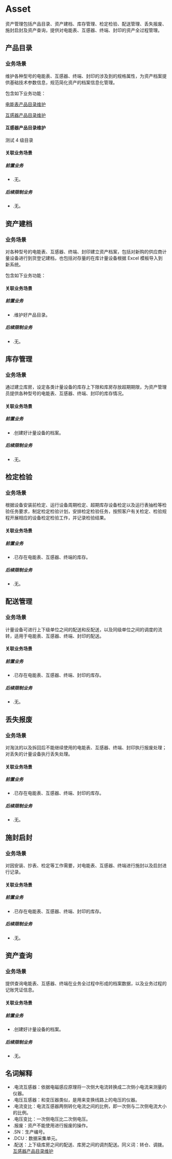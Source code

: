 # Asset

资产管理包括产品目录、资产建档、库存管理、检定检验、配送管理、丢失报废、施封启封及资产查询，提供对电能表、互感器、终端、封印的资产全过程管理。

## 产品目录

### 业务场景

维护各种型号的电能表、互感器、终端、封印的涉及到的规格属性，为资产档案提供基础技术参数信息，规范简化资产的档案信息化管理。

包含如下业务功能：

[电能表产品目录维护](operate/meterdir.md)

[互感器产品目录维护](operate/itdir.md)

#### 互感器产品目录维护

测试 4 级目录

#### 关联业务场景

##### 前置业务

- .无。

##### 后续限制业务

- .无。

## 资产建档

### 业务场景

对各种型号的电能表、互感器、终端、封印建立资产档案，包括对新购的供应商计量设备进行到货登记建档，也包括对存量的在库计量设备根据 Excel 模板导入到新系统。

包含如下业务功能：

#### 关联业务场景

##### 前置业务

- .维护好产品目录。

##### 后续限制业务

- .无。

## 库存管理

### 业务场景

通过建立库房，设定各类计量设备的库存上下限和库房存放超期期限，为资产管理员提供各种型号的电能表、互感器、终端、封印的库存情况。

#### 关联业务场景

##### 前置业务

- .创建好计量设备的档案。

##### 后续限制业务

- .无。

## 检定检验

### 业务场景

根据设备安装前检定、运行设备周期检定、超期库存设备检定以及运行表抽检等检验任务要求，制定检定检验计划，安排检定检验任务，按照客户有关检定、检验规程开展相应的设备检定检验工作，并记录检验结果。

#### 关联业务场景

##### 前置业务

- .已存在电能表、互感器、终端的库存。

##### 后续限制业务

- .无。

## 配送管理

### 业务场景

计量设备可进行上下级单位之间的配送和反配送，以及同级单位之间的调度的流转，适用于电能表、互感器、终端、封印的配送。

#### 关联业务场景

##### 前置业务

- .已存在电能表、互感器、终端、封印的库存。

##### 后续限制业务

- .无。

## 丢失报废

### 业务场景

对淘汰的以及拆回后不能继续使用的电能表、互感器、终端、封印执行报废处理；对丢失的计量设备执行丢失处理。

#### 关联业务场景

##### 前置业务

- .已存在电能表、互感器、终端、封印的库存。

##### 后续限制业务

- .无。

## 施封启封

### 业务场景

对因安装、抄表、检定等工作需要，对电能表、互感器、终端进行施封以及启封进行记录。

#### 关联业务场景

##### 前置业务

- .已存在电能表、互感器、终端、封印的库存。

##### 后续限制业务

- .无。

## 资产查询

### 业务场景

提供查询电能表、互感器、终端在业务全过程中形成的档案数据，以及业务过程的记账凭证信息。

#### 关联业务场景

##### 前置业务

- .创建好计量设备的档案。

##### 后续限制业务

- .无。

## 名词解释

- .电流互感器：依据电磁感应原理将一次侧大电流转换成二次侧小电流来测量的仪器。
- .电压互感器：和变压器类似，是用来变换线路上的电压的仪器。
- .电流变比：电流互感器两侧转化电流之间的比例，即一次侧与二次侧电流大小的比例。
- .电压变比：一次侧电压比二次侧电压。
- .报废：资产不能使用进行报废的操作。
- .SN：生产编号。
- .DCU：数据采集单元。
- .配送：上下级库房之间的配送、库房之间的调剂配送。同义词：转仓、调拨。
  [互感器产品目录维护](#互感器产品目录维护)
